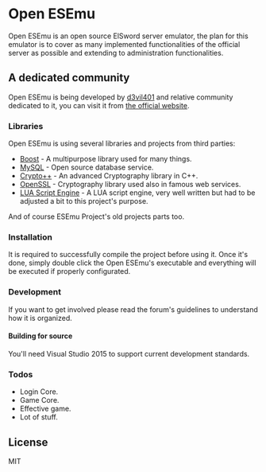 # Open ESEmu

Open ESEmu is an open source ElSword server emulator, the plan for this emulator is to cover as many implemented functionalities of the official server as possible and extending to administration functionalities.

## A dedicated community

Open ESEmu is being developed by [d3vil401] and relative community dedicated to it, you can visit it from [the official website][df1].

### Libraries

Open ESEmu is using several libraries and projects from third parties:

* [Boost](http://www.boost.org/) - A multipurpose library used for many things.
* [MySQL](https://www.mysql.com/) - Open source database service.
* [Crypto++](https://www.cryptopp.com/) - An advanced Cryptography library in C++.
* [OpenSSL](https://www.openssl.org/) - Cryptography library used also in famous web services.
* [LUA Script Engine](https://github.com/HazeProductions/Lua-Script-Engine) - A LUA script engine, very well written but had to be adjusted a bit to this project's purpose.

And of course ESEmu Project's old projects parts too.

### Installation

It is required to successfully compile the project before using it.
Once it's done, simply double click the Open ESEmu's executable and everything will be executed if properly configurated.

### Development

If you want to get involved please read the forum's guidelines to understand how it is organized.

#### Building for source

You'll need Visual Studio 2015 to support current development standards.

### Todos

 - Login Core.
 - Game Core.
 - Effective game.
 - Lot of stuff.

License
----

MIT

   [d3vil401]: <http://d3vsite.org/>
   [df1]: <http://esemuproject.com/forum/>
